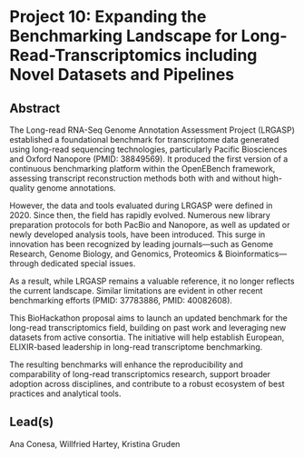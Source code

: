 # Project 10: Expanding the Benchmarking Landscape for Long-Read-Transcriptomics including Novel Datasets and Pipelines

## Abstract

The Long-read RNA-Seq Genome Annotation Assessment Project (LRGASP) established a foundational benchmark for transcriptome data generated using long-read sequencing technologies, particularly Pacific Biosciences and Oxford Nanopore (PMID: 38849569). It produced the first version of a continuous benchmarking platform within the OpenEBench framework, assessing transcript reconstruction methods both with and without high-quality genome annotations.

However, the data and tools evaluated during LRGASP were defined in 2020. Since then, the field has rapidly evolved. Numerous new library preparation protocols for both PacBio and Nanopore, as well as updated or newly developed analysis tools, have been introduced. This surge in innovation has been recognized by leading journals—such as Genome Research, Genome Biology, and Genomics, Proteomics & Bioinformatics—through dedicated special issues.

As a result, while LRGASP remains a valuable reference, it no longer reflects the current landscape. Similar limitations are evident in other recent benchmarking efforts (PMID: 37783886, PMID: 40082608).

This BioHackathon proposal aims to launch an updated benchmark for the long-read transcriptomics field, building on past work and leveraging new datasets from active consortia. The initiative will help establish European, ELIXIR-based leadership in long-read transcriptome benchmarking.

The resulting benchmarks will enhance the reproducibility and comparability of long-read transcriptomics research, support broader adoption across disciplines, and contribute to a robust ecosystem of best practices and analytical tools.

## Lead(s)

Ana Conesa, Willfried Hartey, Kristina Gruden